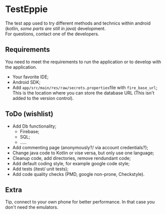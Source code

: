 # TestEppie

The test app used to try different methods and technics within android (kotlin, _some parts are
still in java_) development.  
For questions, contact one of the developers.

## Requirements

You need to meet the requirements to run the application or to develop with the application.

- Your favorite IDE;
- Android SDK;
- Add `app/src/main/res/raw/secrets.properties`file with `fire_base_url`;  
  This is the location where you can store the database URL (This isn't added to the version
  control).

## ToDo (wishlist)

- Add Db functionality;
    - Firebase;
    - SQL;
    - .....
- Add commenting page (anonymously?/ via account credentials?);
- Change java code to Kotlin or vise versa, but only use one language;
- Cleanup code, add directories, remove rendundant code;
- Add default coding style, for example google code style;
- Add tests (itest/ unit tests);
- Add code quality checks (PMD, google non-prone, Checkstyle).

## Extra

Tip, connect to your own phone for better performance. In that case you don't need the emulators.
